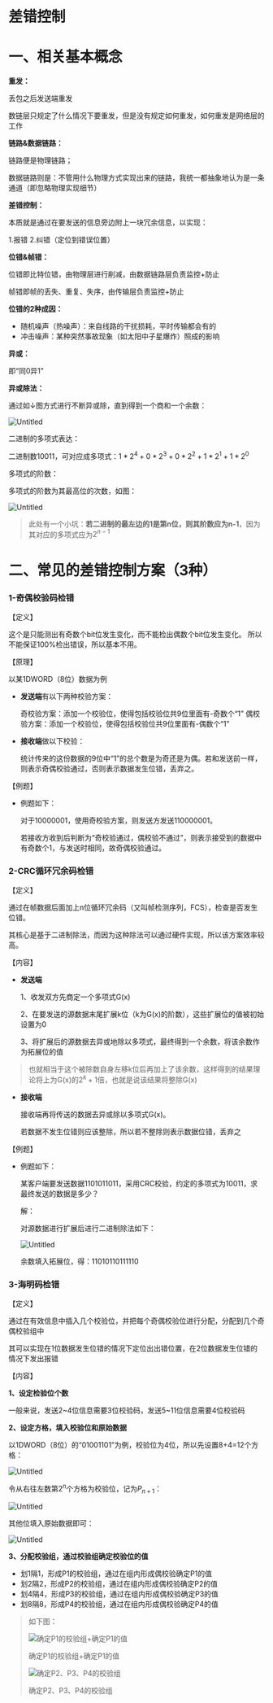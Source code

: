 # 差错控制

# 一、相关基本概念

**重发：**

丢包之后发送端重发

数链层只规定了什么情况下要重发，但是没有规定如何重发，如何重发是网络层的工作

**链路&数据链路：**

链路便是物理链路；

数据链路则是：不管用什么物理方式实现出来的链路，我统一都抽象地认为是一条通道（即忽略物理实现细节）

**差错控制：**

本质就是通过在要发送的信息旁边附上一块冗余信息，以实现：

1.报错 2.纠错（定位到错误位置）

**位错&帧错：**

位错即比特位错，由物理层进行削减，由数据链路层负责监控+防止

帧错即帧的丢失、重复、失序，由传输层负责监控+防止

**位错的2种成因：**

- 随机噪声（热噪声）：来自线路的干扰损耗，平时传输都会有的
- 冲击噪声：某种突然事故现象（如太阳中子星爆炸）照成的影响

**异或：**

即“同0异1”

**异或除法：**

通过如↓图方式进行不断异或除，直到得到一个商和一个余数：

![Untitled](%E5%B7%AE%E9%94%99%E6%8E%A7%E5%88%B6%20102bf1941ce44abd9ce770785c92d093/Untitled.png)

二进制的多项式表达：

二进制数$10011$，可对应成多项式：$1*2^{4}+0*2^{3}+0*2^{2}+1*2^{1}+1*2^{0}$

多项式的阶数：

多项式的阶数为其最高位的次数，如图：

![Untitled](%E5%B7%AE%E9%94%99%E6%8E%A7%E5%88%B6%20102bf1941ce44abd9ce770785c92d093/Untitled%201.png)

> 此处有一个小坑：**若二进制的最左边的1是第n位，则其阶数应为n-1**，因为其对应的多项式应为$2^{n-1}$
> 

# 二、常见的差错控制方案（3种）

### 1-****奇偶校验码检错****

【定义】

这个是只能测出有奇数个bit位发生变化，而不能检出偶数个bit位发生变化。
所以不能保证100%检出错误，所以基本不用。

【原理】

以某1DWORD（8位）数据为例

- **发送端**有以下两种校验方案：
    
    奇校验方案：添加一个校验位，使得包括校验位共9位里面有-奇数个“1”
    偶校验方案：添加一个校验位，使得包括校验位共9位里面有-偶数个“1”
    
- **接收端**做以下校验：
    
    统计传来的这份数据的9位中“1”的总个数是为奇还是为偶。若和发送前一样，则表示奇偶校验通过，否则表示数据发生位错，丢弃之。
    

【例题】 

- 例题如下：
    
    对于10000001，使用奇校验方案，则发送方发送110000001。
    
    若接收方收到后判断为“奇校验通过，偶校验不通过”，则表示接受到的数据中有奇数个1，与发送时相同，故奇偶校验通过。
    

### 2-**CRC循环冗余码检错**

【定义】

通过在帧数据后面加上n位循环冗余码（又叫帧检测序列，FCS），检查是否发生位错。

其核心是基于二进制除法，而因为这种除法可以通过硬件实现，所以该方案效率较高。

【内容】

- **发送端**
    
    1、收发双方先商定一个多项式G(x)
    
    2、在要发送的源数据末尾扩展k位（k为G(x)的阶数），这些扩展位的值被初始设置为0
    
    3、将扩展后的源数据去异或地除以多项式，最终得到一个余数，将该余数作为拓展位的值
    

> 也就相当于这个被除数自身左移k位后再加上了该余数，这样得到的结果理论将上为G(x)的$2^{k}+1$倍，也就是说该结果将整除G(x)
> 
- **接收端**
    
    接收端再将传送的数据去异或除以多项式G(x)。
    
    若数据不发生位错则应该整除，所以若不整除则表示数据位错，丢弃之
    

【例题】

- 例题如下：
    
    某客户端要发送数据1101011011，采用CRC校验，约定的多项式为10011，求最终发送的数据是多少？
    
    解：
    
    对源数据进行扩展后进行二进制除法如下：
    
    ![Untitled](%E5%B7%AE%E9%94%99%E6%8E%A7%E5%88%B6%20102bf1941ce44abd9ce770785c92d093/Untitled%202.png)
    
    余数填入拓展位，得：11010110111110
    

### 3-海明码检错

【定义】

通过在有效信息中插入几个校验位，并把每个奇偶校验位进行分配，分配到几个奇偶校验组中

其可以实现在1位数据发生位错的情况下定位出出错位置，在2位数据发生位错的情况下发出报错

【内容】

**1、设定检验位个数**

一般来说，发送2~4位信息需要3位校验码，发送5~11位信息需要4位校验码

**2、设定方格，填入校验位和原始数据**

以1DWORD（8位）的“01001101”为例，校验位为4位，所以先设置8+4=12个方格：

![Untitled](%E5%B7%AE%E9%94%99%E6%8E%A7%E5%88%B6%20102bf1941ce44abd9ce770785c92d093/Untitled%203.png)

令从右往左数第$2^{n}$个方格为校验位，记为$P_{n+1}$：

![Untitled](%E5%B7%AE%E9%94%99%E6%8E%A7%E5%88%B6%20102bf1941ce44abd9ce770785c92d093/Untitled%204.png)

其他位填入原始数据即可：

![Untitled](%E5%B7%AE%E9%94%99%E6%8E%A7%E5%88%B6%20102bf1941ce44abd9ce770785c92d093/Untitled%205.png)

**3、分配校验组，通过校验组确定校验位的值**

- 划1隔1，形成P1的校验组，通过在组内形成偶校验确定P1的值
- 划2隔2，形成P2的校验组，通过在组内形成偶校验确定P2的值
- 划4隔4，形成P3的校验组，通过在组内形成偶校验确定P3的值
- 划8隔8，形成P4的校验组，通过在组内形成偶校验确定P4的值

> 如下图：
> 
> 
> ![确定P1的校验组+确定P1的值](%E5%B7%AE%E9%94%99%E6%8E%A7%E5%88%B6%20102bf1941ce44abd9ce770785c92d093/Untitled%206.png)
> 
> 确定P1的校验组+确定P1的值
> 
> ![确定P2、P3、P4的校验组](%E5%B7%AE%E9%94%99%E6%8E%A7%E5%88%B6%20102bf1941ce44abd9ce770785c92d093/Untitled%207.png)
> 
> 确定P2、P3、P4的校验组
>